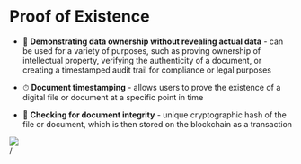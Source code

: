 # Proof of Existence

<div grid="~ cols-2 gap-2" m="t-2">
<div>

- 🔑 **Demonstrating data ownership without revealing actual data** - can be used for a variety of purposes, such as proving ownership of intellectual property, verifying the authenticity of a document, or creating a timestamped audit trail for compliance or legal purposes

- ⏱ **Document timestamping** -  allows users to prove the existence of a digital file or document at a specific point in time

- 🤝 **Checking for document integrity** - unique cryptographic hash of the file or document, which is then stored on the blockchain as a transaction

</div>
  <div>
    <img border="rounded" src="/anime-signature.gif">
  </div>
</div>
<div class="absolute right-5px bottom-5px">
<SlideCurrentNo /> / <SlidesTotal />
</div>
